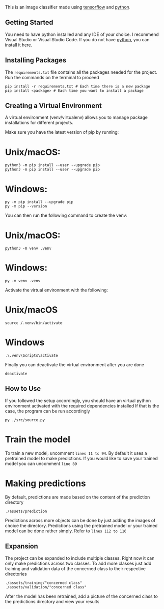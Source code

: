 This is an image classifier made using [tensorflow](https://www.tensorflow.org/) and [python](https://www.python.org/).


## Getting Started
You need to have python installed and any IDE of your choice. I recommend Visual Studio or Visual Studio Code.
If you do not have [python](https://www.python.org/), you can install it here.

## Installing Packages
The `requirements.txt` file contains all the packages needed for the project. Run the commands on the terminal to proceed
```
pip install -r requirements.txt # Each time there is a new package
pip install <package> # Each time you want to install a package
```

## Creating a Virtual Environment
A virtual environment (venv/virtualenv) allows you to manage package installations for different projects.

Make sure you have the latest version of pip by running:

# Unix/macOS:
```
python3 -m pip install --user --upgrade pip
python3 -m pip install --user --upgrade pip
```

# Windows:
```
py -m pip install --upgrade pip
py -m pip --version
```

You can then run the following command to create the venv:

# Unix/macOS:
```
python3 -m venv .venv
```

# Windows:
```
py -m venv .venv
```

Activate the virtual environment with the following:

# Unix/macOS
```
source /.venv/bin/activate
```

# Windows
```
.\.venv\Scripts\activate
```

Finally you can deactivate the virtual environment after you are done
```
deactivate
```

## How to Use

If you followed the setup accordingly, you should have an virtual python environment activated with the required dependencies installed
If that is the case, the program can be run accordingly
```
py ./src/source.py
```

# Train the model
To train a new model, uncomment `lines 11 to 94`. By default it uses a pretrained model to make predictions. 
If you would like to save your trained model you can uncomment `line 89`

# Making predictions
By default, predictions are made based on the content of the prediction directory
```
./assets/prediction
```
Predictions across more objects can be done by just adding the images of choice the directory.
Predictions using the pretrained model or your trained model can be done rather simply. Refer to `lines 112 to 116`

## Expansion

The project can be expanded to include multiple classes. Right now it can only make predictions across two classes. To add more classes
just add training and validation data of the concerned class to their respective directories

```
./assets/training/"concerned class"
./assets/validation/"concerned class"
```

After the model has been retrained, add a picture of the concerned class to the predictions directory and view your results